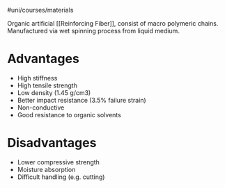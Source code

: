 #uni/courses/materials 

Organic artificial [[Reinforcing Fiber]], consist of macro polymeric chains. Manufactured via wet spinning process from liquid medium.

# Advantages

- High stiffness 
- High tensile strength 
- Low density (1.45 g/cm3) 
- Better impact resistance (3.5% failure strain) 
- Non-conductive 
- Good resistance to organic solvents

# Disadvantages

- Lower compressive strength 
- Moisture absorption 
- Difficult handling (e.g. cutting)